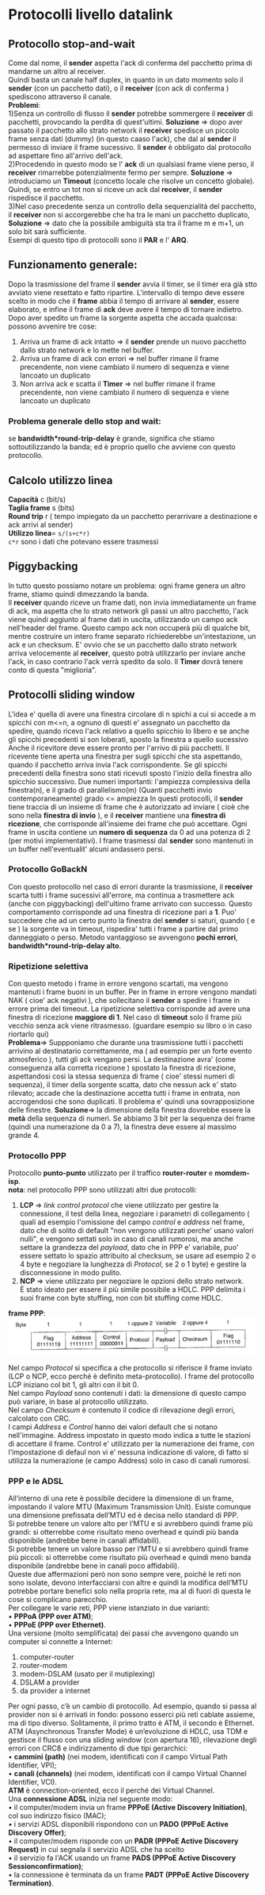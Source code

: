 # Protocolli livello datalink  
## Protocollo stop-and-wait  
Come dal nome, il **sender** aspetta l'ack di conferma del pacchetto prima di mandarne un altro al receiver.  
Quindi basta un canale half duplex, in quanto in un dato momento solo il **sender** (con un pacchetto dati), o il **receiver** (con ack di conferma ) spediscono attraverso il canale.  
**Problemi**:  
1)Senza un controllo di flusso il **sender** potrebbe sommergere il **receiver** di pacchetti, provocando la perdita di quest'ultimi. **Soluzione** => dopo aver passato il pacchetto allo strato network il **receiver** spedisce un piccolo frame senza dati (dummy) (in questo caaso l'ack), che dal al **sender** il permesso di inviare il frame sucessivo. Il **sender** è obbligato dal protocollo ad aspettare fino all'arrivo dell'ack.  
2)Procedendo in questo modo se l' **ack** di un qualsiasi frame viene perso, il **receiver** rimarrebbe potenzialmente fermo per sempre. **Soluzione** => introduciamo un **Timeout** (concetto locale che risolve un concetto globale). Quindi, se entro un tot non si riceve un ack dal **receiver**, il **sender** rispedisce il pacchetto.  
3)Nel caso precedente senza un controllo della sequenzialità del pacchetto, il **receiver** non si accorgerebbe che ha tra le mani un pacchetto duplicato, **Soluzione** => dato che la possibile ambiguità sta tra il frame m e m+1, un solo bit sarà sufficiente.  
Esempi di questo tipo di protocolli sono il **PAR** e l' **ARQ**.  
## Funzionamento generale:  
Dopo la trasmissione del frame il **sender** avvia il timer, se il timer era già stto avviato viene resettato e fatto ripartire. L'intervallo di tempo deve essere scelto in modo che il **frame** abbia il tempo di arrivare al **sender**, essere elaborato, e infine il frame di **ack** deve avere il tempo di tornare indietro. Dopo aver spedito un frame la sorgente aspetta che accada qualcosa: possono avvenire tre cose:  
1. Arriva un frame di ack intatto => il **sender** prende un nuovo pacchetto dallo strato network e lo mette nel buffer.
1. Arriva un frame di ack con errori => nel buffer rimane il frame precendente, non viene cambiato il numero di sequenza e viene lancoato un duplicato  
1. Non arriva ack e scatta il **Timer** => nel buffer rimane il frame precendente, non viene cambiato il numero di sequenza e viene lancoato un duplicato  
### Problema generale dello stop and wait:  
se **bandwidth*round-trip-delay** è grande, significa che stiamo sottoutilizzando la banda; ed è proprio quello che avviene con questo protocollo.  
## Calcolo utilizzo linea  
**Capacità** c (bit/s)  
**Taglia frame** s (bits)  
**Round trip** r ( tempo impiegato da un pacchetto perarrivare a destinazione e ack arrivi al sender)  
**Utilizzo linea**= `s/(s+c*r)`  
`c*r` sono i dati che potevano essere trasmessi  
## Piggybacking  
In tutto questo possiamo notare un problema: ogni frame genera un altro frame, stiamo quindi dimezzando la banda.  
Il **receiver** quando riceve un frame dati, non invia immediatamente un frame di ack, ma aspetta che lo strato network gli passi un altro pacchetto, l'ack viene quindi aggiunto al frame dati in uscita, utilizzando un campo ack nell'header del frame. Questo campo ack non occuperà più di qualche bit, mentre costruire un intero frame separato richiederebbe un'intestazione, un ack e un checksum. E' ovvio che se un pacchetto dallo strato network arriva velocemente al **receiver**, questo potrà utilizzarlo per inviare anche l'ack, in caso contrario l'ack verrà spedito da solo. Il **Timer** dovrà tenere conto di questa "miglioria".  
## Protocolli sliding window  
L'idea e' quella di avere una finestra circolare di n spichi a cui si accede a m spicchi con m<=n, a ognuno di questi e' assegnato un pacchetto da spedire, quando ricevo l'ack relativo a quello spicchio lo libero e se anche gli spicchi precedenti si son loberati, sposto la finestra a quello sucessivo  Anche il ricevitore deve essere pronto per l'arrivo di più pacchetti. Il ricevente tiene aperta una finestra per sugli spicchi che sta aspettando, quando il pacchetto arriva invia l'ack corrispondente. Se gli spicchi precedenti della finestra sono stati ricevuti sposto l'inizio della finestra allo spicchio successivo. Due numeri importanti: l'ampiezza complessiva della finestra(n), e il grado di parallelismo(m) (Quanti pacchetti invio contemporaneamente) grado <= ampiezza
In questi protocolli, il **sender** tiene traccia di un insieme di frame che è autorizzato ad inviare ( cioè che sono nella **finestra di invio** ), e il **receiver** mantiene una **finestra di ricezione**, che corrisponde all'insieme dei frame che può accettare. Ogni frame in uscita contiene un **numero di sequenza** da 0 ad una potenza di 2 (per motivi implementativi). I frame trasmessi dal **sender** sono mantenuti in un buffer nell'eventualit' alcuni andassero persi.  
### Protocollo GoBackN  
Con questo protocollo nel caso di errori durante la trasmissione, il **receiver** scarta tutti i frame sucessivi all'errore, ma continua a trasmettere ack (anche con piggybacking) dell'ultimo frame arrivato con successo. Questo comportamento corrisponde ad una finestra di ricezione pari a **1**. Puo' succedere che ad un certo punto la finestra del **sender** si saturi, quando ( e se ) la sorgente va in timeout, rispedira' tutti i frame a partire dal primo danneggiato o perso. Metodo vantaggioso se avvengono **pochi errori**, **bandwidth*round-trip-delay alto**.
### Ripetizione selettiva  
Con questo metodo i frame in errore vengono scartati, ma vengono mantenuti i frame buoni in un buffer. Per in frame in errore vengono mandati NAK ( cioe' ack negativi ), che sollecitano il **sender** a spedire i frame in errore prima del timeout. La ripetizione selettiva corrisponde ad avere una finestra di ricezione **maggiore di 1**. Nel caso di **timeout** solo il frame più vecchio senza ack viene ritrasmesso. (guardare esempio su libro o in caso riortarlo qui)  
**Problema**=> Suppponiamo che durante una trasmissione tutti i pacchetti arrivino al destinatario correttamente, ma ( ad esempio per un forte evento atmosferico ), tutti gli ack vengano persi. La destinazione avra' (come conseguenza alla corretta ricezione ) spostato la finestra di ricezione, aspettandosi cosi la stessa sequenza di frame ( cioe' stessi numeri di sequenza), il timer della sorgente scatta, dato che nessun ack e' stato rilevato; accade che la destinazione accetta tutti i frame in entrata, non accrogendosi che sono duplicati. Il problema e' quindi una sovrapposizione delle finestre. **Soluzione**=>  la dimensione della finestra dovrebbe essere la **metà** della sequenza di numeri. Se abbiamo 3 bit per la sequenza dei frame (quindi una numerazione da 0 a 7), la finestra deve essere al massimo grande 4.  
<!-- parte hdlc di Leonardo da aggiungere -->  
### Protocollo PPP  
Protocollo **punto-punto** utilizzato per il traffico **router-router** e **momdem-isp**.  
**nota**: nel protocollo PPP sono utilizzati altri due protocolli:  
1. **LCP** => *link control protocol* che viene utilizzato per gestire la connessione, il test della linea, negoziare i parametri di collegamento ( quali ad esempio l'omissione del campo *control* e *address* nel frame, dato che di solito di default "non vengono utilizzati perche' usano valori nulli", e vengono settati solo in caso di canali rumorosi, ma anche settare la grandezza del *payload*, dato che in PPP e' variabile, puo' essere settato lo spazio attribuito al checksum, se usare ad esempio 2 o 4 byte e negoziare la lunghezza di *Protocol*, se 2 o 1 byte) e gestire la disconnessione in modo pulito.  
2. **NCP** => viene utilizzato per negoziare le opzioni dello strato network.  
È stato ideato per essere il più simile possibile a HDLC. PPP delimita i suoi frame con byte stuffing,
non con bit stuffing come HDLC.  

**frame PPP**:  
    ![frame_PPP](./img/frame_PPP.jpg)  

Nel campo *Protocol* si specifica a che protocollo si riferisce il frame inviato (LCP o NCP, ecco perché è definito meta-protocollo). I frame del protocollo LCP iniziano col bit 1, gli altri con il bit 0.  
Nel campo *Payload* sono contenuti i dati: la dimensione di questo campo può variare, in base al protocollo utilizzato.  
Nel campo *Checksum* è contenuto il codice di rilevazione degli errori, calcolato con CRC.  
I campi *Address* e *Control* hanno dei valori default che si notano nell'immagine. Address impostato in questo modo indica a tutte le stazioni di accettare il frame. Control e' utilizzato per la numerazione dei frame, con l'impostazione di defaul non vi e' nessuna indicazione di valore, di fatto si utilizza la numerazione (e campo Address) solo in caso di canali rumorosi.  

### PPP e le ADSL  
All’interno di una rete è possibile decidere la dimensione di un frame, impostando il valore MTU (Maximum Transmission Unit). Esiste comunque una dimensione prefissata dell’MTU ed è decisa nello standard di PPP.  
Si potrebbe tenere un valore alto per l’MTU e si avrebbero quindi frame più grandi: si otterrebbe
come risultato meno overhead e quindi più banda disponibile (andrebbe bene in canali affidabili).  
Si potrebbe tenere un valore basso per l’MTU e si avrebbero quindi frame più piccoli: si otterrebbe
come risultato più overhead e quindi meno banda disponibile (andrebbe bene in canali poco
affidabili).  
Queste due affermazioni però non sono sempre vere, poiché le reti non sono isolate, devono
interfacciarsi con altre e quindi la modifica dell’MTU potrebbe portare benefici solo nella propria rete,
ma al di fuori di questa le cose si complicano parecchio.  
Per collegare le varie reti, PPP viene istanziato in due varianti:  
• **PPPoA (PPP over ATM)**;  
• **PPPoE (PPP over Ethernet)**.  
Una versione (molto semplificata) dei passi che avvengono quando un computer si connette a Internet:  
1. computer-router  
2. router-modem  
3. modem-DSLAM (usato per il mutiplexing)  
4. DSLAM a provider  
5. da provider a internet  

Per ogni passo, c’è un cambio di protocollo. Ad esempio, quando si passa al provider non si è arrivati in fondo: possono esserci più reti cablate assieme, ma di tipo diverso. Solitamente, il primo tratto è ATM, il secondo è Ethernet. ATM (Asynchronous Transfer Mode) è un’evoluzione di HDLC, usa TDM e gestisce il flusso con una sliding window (con apertura 16), rilevazione degli errori con CRC8 e indirizzamento di due tipi gerarchici:  
• **cammini (path)** (nei modem, identificati con il campo Virtual Path Identifier, VPI);  
• **canali (channels)** (nei modem, identificati con il campo Virtual Channel Identifier, VCI).  
**ATM** è connection-oriented, ecco il perché dei Virtual Channel.  
Una **connessione ADSL** inizia nel seguente modo:  
• il computer/modem invia un frame **PPPoE (Active Discovery Initiation)**, col suo indirizzo fisico (MAC);  
• i servizi ADSL disponibili rispondono con un **PADO (PPPoE Active Discovery Offer)**;  
• il computer/modem risponde con un **PADR (PPPoE Active Discovery Request)** in cui segnala il servizio ADSL che ha scelto  
• il servizio fa l'ACK usando un frame **PADS (PPPoE Active Discovery Sessionconfirmation)**;  
• la connessione è terminata da un frame **PADT (PPPoE Active Discovery Termination)**.  

